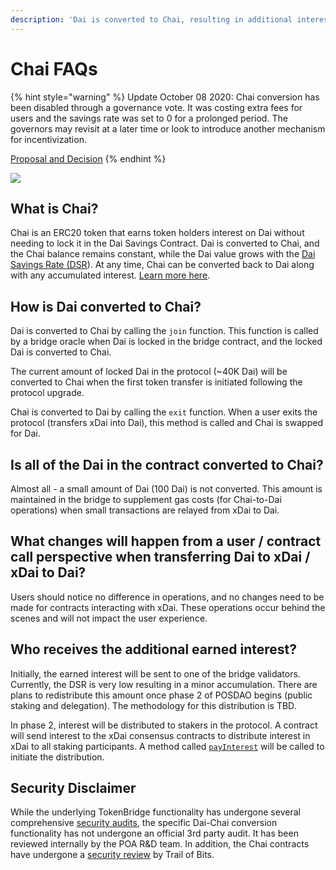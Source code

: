 ```yaml
---
description: 'Dai is converted to Chai, resulting in additional interest accumulation.'
---
```


# Chai FAQs

{% hint style="warning" %}
Update October 08 2020: Chai conversion has been disabled through a governance vote. It was costing extra fees for users and the savings rate was set to 0 for a prolonged period. The governors may revisit at a later time or look to introduce another mechanism for incentivization.  
  
[Proposal and Decision](https://forum.poa.network/t/disable-chai-token-support-to-safe-gas-for-deposit-and-withdrawal-operations/3936)
{% endhint %}

![](../../../.gitbook/assets/xdai-chai.png)

## What is Chai?

Chai is an ERC20 token that earns token holders interest on Dai without needing to lock it in the Dai Savings Contract. Dai is converted to Chai, and the Chai balance remains constant, while the Dai value grows with the [Dai Savings Rate \(DSR](https://community-development.makerdao.com/makerdao-mcd-faqs/faqs/dsr)\).  At any time, Chai can be converted back to Dai along with any accumulated interest. [Learn more here](https://chai.money/about.html). 

## How is Dai converted to Chai?

Dai is converted to Chai by calling the `join` function. This function is called by a bridge oracle when Dai is locked in the bridge contract, and the locked Dai is converted to Chai.

The current amount of locked Dai in the protocol \(~40K Dai\) will be converted to Chai when the first token transfer is initiated following the protocol upgrade.

Chai is converted to Dai by calling the `exit` function. When a user exits the protocol \(transfers xDai into Dai\), this method is called and Chai is swapped for Dai.

## Is all of the Dai in the contract converted to Chai?

Almost all - a small amount of Dai \(100 Dai\) is not converted. This amount is maintained in the bridge to supplement gas costs \(for Chai-to-Dai operations\) when small transactions are relayed from xDai to Dai.  

## What changes will happen from a user / contract call perspective when transferring Dai to xDai / xDai to Dai?

Users should notice no difference in operations, and no changes need to be made for contracts interacting with xDai. These operations occur behind the scenes and will not impact the user experience.

## Who receives the additional earned interest?

Initially, the earned interest will be sent to one of the bridge validators. Currently, the DSR is very low resulting in a minor accumulation. There are plans to redistribute this amount once phase 2 of POSDAO begins \(public staking and delegation\).  The methodology for this distribution is TBD.

In phase 2, interest will be distributed to stakers in the protocol. A contract will send interest to the xDai consensus contracts to distribute interest in xDai to all staking participants. A method called [`payInterest`](https://github.com/poanetwork/tokenbridge-contracts/blob/6fecdbc6b0d1edba3baeb8a4481d039ebd5554c4/contracts/upgradeable_contracts/ChaiConnector.sol#L157) will be called to initiate the distribution.

## Security Disclaimer

While the underlying TokenBridge functionality has undergone several comprehensive [security audits](https://docs.tokenbridge.net/about-tokenbridge/security-audits), the specific Dai-Chai conversion functionality has not undergone an official 3rd party audit. It has been reviewed internally by the POA R&D team. In addition, the Chai contracts have undergone a [security review](https://chai.money/Trail_Of_Bits-Letter_of_Attestation_Chai.pdf) by Trail of Bits.

